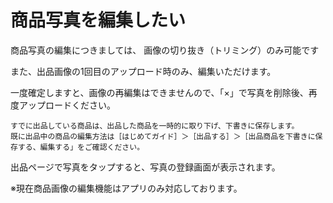 # 商品写真を編集したい

商品写真の編集につきましては、
画像の切り抜き（トリミング）のみ可能です

また、出品画像の1回目のアップロード時のみ、編集いただけます。

一度確定しますと、画像の再編集はできませんので、「×」で写真を削除後、再度アップロードください。

    すでに出品している商品は、出品した商品を一時的に取り下げ、下書きに保存します。  
    既に出品中の商品の編集方法は［はじめてガイド］＞［出品する］＞［出品商品を下書きに保存する、編集する」をご確認ください。

出品ページで写真をタップすると、写真の登録画面が表示されます。

※現在商品画像の編集機能はアプリのみ対応しております。